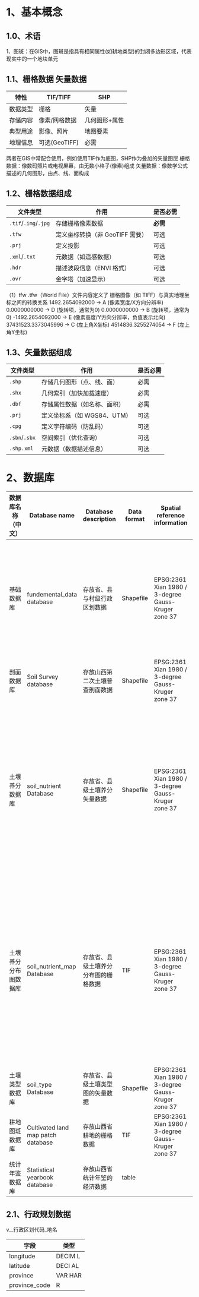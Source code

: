 # 1、基本概念

## 1.0、术语

1、图斑：在GIS中，图斑是指具有相同属性(如耕地类型)的封闭多边形区域，代表现实中的一个地块单元

## 1.1、栅格数据 矢量数据

| 特性   | TIF/TIFF    | SHP     |
| ---- | ----------- | ------- |
| 数据类型 | 栅格          | 矢量      |
| 存储内容 | 像素/网格数据     | 几何图形+属性 |
| 典型用途 | 影像、照片       | 地图要素    |
| 地理信息 | 可选(GeoTIFF) | 必需      |

两者在GIS中常配合使用，例如使用TIF作为底图，SHP作为叠加的矢量图层
栅格数据：像数码照片或电视屏幕，由无数小格子(像素)组成
矢量数据：像数学公式描述的几何图形，由点、线、面构成

## 1.2、栅格数据组成

| **文件类型**             | **作用**               | **是否必需** |
| -------------------- | -------------------- | -------- |
| `.tif`/`.img`/`.jpg` | 存储栅格像素数据             | **必需**   |
| `.tfw`               | 定义坐标转换（非 GeoTIFF 需要） | 可选       |
| `.prj`               | 定义投影                 | 可选       |
| `.xml`/`.txt`        | 元数据（如遥感数据）           | 可选       |
| `.hdr`               | 描述波段信息（ENVI 格式）      | 可选       |
| `.ovr`               | 金字塔（加速显示）            | 可选       |

（1）tfw
.tfw（World File）文件内容定义了 栅格图像（如 TIFF）与真实地理坐标之间的转换关系
1492.2654092000   → A (像素宽度/X方向分辨率)
0.0000000000      → D (旋转项，通常为0)
0.0000000000      → B (旋转项，通常为0)
-1492.2654092000  → E (像素高度/Y方向分辨率，负值表示北向)
37431523.3373045996 → C (左上角X坐标)
4514836.3255274054  → F (左上角Y坐标)

## 1.3、矢量数据组成

| **文件类型**      | **作用**             | **是否必需** |
| ------------- | ------------------ | -------- |
| `.shp`        | 存储几何图形（点、线、面）      | 必需       |
| `.shx`        | 几何索引（加快加载速度）       | 必需       |
| `.dbf`        | 存储属性数据（如名称、面积）     | 必需       |
| `.prj`        | 定义坐标系（如 WGS84、UTM） | 可选       |
| `.cpg`        | 定义字符编码（防乱码）        | 可选       |
| `.sbn`/`.sbx` | 空间索引（优化查询）         | 可选       |
| `.shp.xml`    | 元数据（数据描述信息）        | 可选       |



# 2、数据库



| 数据库名称（中文）  | Database name                      | Database description | Data format | Spatial reference information                       | Naming convention                                                              | Data Tables Contained in the Database                                                           | IDs of the included fields                                 |
|------------|------------------------------------|----------------------|-------------|-----------------------------------------------------|--------------------------------------------------------------------------------|-------------------------------------------------------------------------------------------------|------------------------------------------------------------|
| 基础数据库      | fundemental_data database          | 存放省、县与村级行政区划数据       | Shapefile   | EPSG:2361 Xian 1980 / 3-degree Gauss-Kruger zone 37 | 数据表命名规则为“v__行政区划代码_地名”，如“v_140728_pingyao”代表平遥的村级行政区划数据数据。                     | 省级行政规划数据、115个县级行政规划数据、1942个村级行政规划数据                                                             | 省级行政区域包含的字段id5—8、县级行政规划包含的id5、6、10、11、村级行政规划包含的id5、6、13、14 |
| 剖面数据库      | Soil Survey database               | 存放山西第二次土壤普查剖面数据      | Shapefile   | EPSG:2361 Xian 1980 / 3-degree Gauss-Kruger zone 37 | Shp命名规程为P_1410_Shanxi、p指代剖面，1410为山西省代码接上shanxi拼音缩写。                            | 山西省剖面数据表                                                                                        | 字段id1—6、9、17—64、66—81                                      |
| 土壤养分数据库    | soil_nutrient Database             | 存放省、县级土壤养分矢量数据       | Shapefile   | EPSG:2361 Xian 1980 / 3-degree Gauss-Kruger zone 37 | 数据表命名规则为“n_行政区划代码_地名_年份”，如“n_140728_pingyao_201”代表2019年平遥的养分数据。                | 山西省2010年0-20、80-100、天镇县、应县、寿阳县、平遥县、侯马市、襄汾县、翼城县、浮山县、永和县、万荣县、垣曲县、方山县、榆次县、太原市等不同年份数据表入库。           | 县级包含字段id1、5、6、15、21—29                                     |
| 土壤养分分布图数据库 | soil_nutrient_map Database         | 存放省、县级土壤养分分布图的栅格数据   | TIF         | EPSG:2361 Xian 1980 / 3-degree Gauss-Kruger zone 37 | 数据表命名规则为“m_行政区划代码_地名_指标_年份”，如“m_140728_pingyao_som_201”代表2019年平遥的土壤有机质的插值栅格数据。 | 山西省2010年0-20、山西省1985年0-20，天镇县、应县、寿阳县、平遥县、侯马市、襄汾县、翼城县、浮山县、永和县、万荣县、垣曲县、方山县、榆次县、太原市等不同年份养分插值数据表入库。 |                                                            |
| 土壤类型数据库    | soil_type Database                 | 存放省、县级土壤类型图的矢量数据     | Shapefile   | EPSG:2361 Xian 1980 / 3-degree Gauss-Kruger zone 37 | 数据表命名规则为“t_行政区划代码_地名”，如“t_140728_pingyao”代表平遥的土壤类型图。                           | 省级土壤图、85个县级土壤图                                                                                  | 字段1、39-45                                                  |
| 耕地图斑数据库    | Cultivated land map patch database | 存放山西省耕地的栅格数据         | TIF         | EPSG:2361 Xian 1980 / 3-degree Gauss-Kruger zone 37 |                                                                                |                                                                                                 | 字段82—93                                                    |
| 统计年鉴数据库    | Statistical yearbook database      | 存放山西省统计年鉴的经济数据       | table       |                                                     |                                                                                |                                                                                                 |                                                            |

## 2.1、行政规划数据

v__行政区划代码_地名

| 字段                | 类型       |
| ----------------- | ------- |
| longitude         | DECIM L  |
| latitude          | DECI AL  |
| province          | VAR HAR  |
| province_code<br> |    R     |
